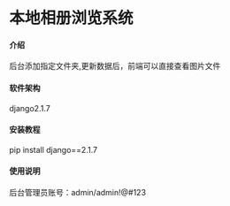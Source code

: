 # 本地相册浏览系统

#### 介绍
后台添加指定文件夹,更新数据后，前端可以直接查看图片文件

#### 软件架构

django2.1.7

#### 安装教程

pip install django==2.1.7

#### 使用说明

后台管理员账号：admin/admin!@#123